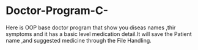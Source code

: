 # Doctor-Program-C-
Here is OOP base doctor program that show you diseas names ,thir symptoms and it has a basic level medication detail.It will save the Patient name ,and suggested medicine through the File Handling.
